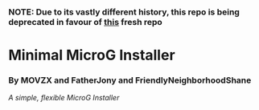 ### NOTE: Due to its vastly different history, this repo is being deprecated in favour of [this](https://github.com/FriendlyNeighborhoodShane/MinMicroG) fresh repo

# Minimal MicroG Installer
### By MOVZX and FatherJony and FriendlyNeighborhoodShane
*A simple, flexible MicroG Installer*
